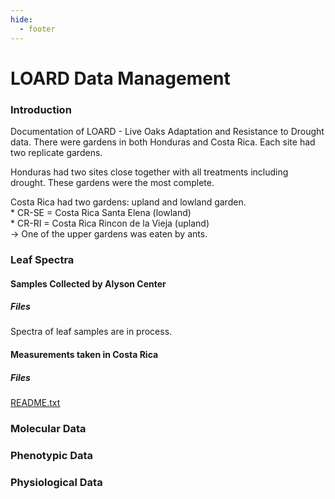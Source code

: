 ```yaml
---
hide:
  - footer
---
```


# LOARD Data Management

### Introduction

Documentation of LOARD - Live Oaks Adaptation and Resistance to Drought
data. There were gardens in both Honduras and Costa Rica. Each site had
two replicate gardens.

Honduras had two sites close together with all treatments including
drought. These gardens were the most complete.

Costa Rica had two gardens: upland and lowland garden.  
\* CR-SE = Costa Rica Santa Elena (lowland)  
\* CR-RI = Costa Rica Rincon de la Vieja (upland)  
-> One of the upper gardens was eaten by ants.

### Leaf Spectra

#### Samples Collected by Alyson Center

##### Files

Spectra of leaf samples are in process.

#### Measurements taken in Costa Rica

##### Files

[README.txt](https://drive.google.com/file/d/1ibAQ777vqh2poJ1yHDHzib0us4pbX8Jd/view?usp=sharing)

### Molecular Data

### Phenotypic Data

### Physiological Data
